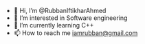 - 👋 Hi, I’m @RubbanIftikharAhmed
- 👀 I’m interested in Software engineering 
- 🌱 I’m currently learning C++
- 📫 How to reach me iamrubban@gmail.com

<!---
RubbanIftikharAhmed/RubbanIftikharAhmed is a ✨ special ✨ repository because its `README.md` (this file) appears on your GitHub profile.
You can click the Preview link to take a look at your changes.
--->

